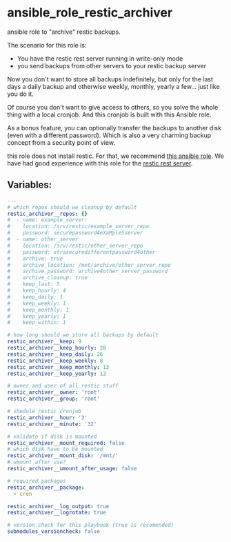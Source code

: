  ansible_role_restic_archiver
======================

ansible role to "archive" restic backups.

The scenario for this role is:
- You have the restic rest server running in write-only mode
- you send backups from other servers to your restic backup server

Now you don't want to store all backups indefinitely, but only for the last days a daily backup and otherwise weekly, monthly, yearly a few... just like you do it.

Of course you don't want to give access to others, so you solve the whole thing with a local cronjob. And this cronjob is built with this Ansible role.

As a bonus feature, you can optionally transfer the backups to another disk (even with a different password). Which is also a very charming backup concept from a security point of view.

this role does not install restic. For that, we recommend [this ansible role](https://github.com/arillso/ansible.restic.git).
We have had good experience with this role for the [restic rest server](https://github.com/donat-b/ansible-restic-rest.git).

 Variables:
---------
```yml
---
# which repos should we cleanup by default
restic_archiver__repos: {}
#  - name: example_server:
#    location: /srv/restic/example_server_repo
#    password: securepassword4eXaMpleSserver
#  - name: other_server
#    location: /srv/restic/other_server_repo
#    password: xtrasecuredifferentpassword4other
#    archive: true
#    archive_location: /mnt/archive/other_server_repo
#    archive_password: archive4other_server_password
#    archive_cleanup: true
#    keep_last: 5
#    keep_hourly: 4
#    keep_daily: 1
#    keep_weekly: 1
#    keep_monthly: 1
#    keep_yearly: 1
#    keep_within: 1

# how long should we store all backups by default
restic_archiver__keep: 9
restic_archiver__keep_hourly: 28
restic_archiver__keep_daily: 26
restic_archiver__keep_weekly: 8
restic_archiver__keep_monthly: 13
restic_archiver__keep_yearly: 12

# owner and user of all restic stuff
restic_archiver__owner: 'root'
restic_archiver__group: 'root'

# shedule restic cronjob
restic_archiver__hour: '3'
restic_archiver__minute: '32'

# validate if disk is mounted
restic_archiver__mount_required: false
# which disk have to be mounted
restic_archiver__mount_disk: '/mnt/'
# umount after use?
restic_archiver__umount_after_usage: false

# required packages
restic_archiver__package:
  - cron

restic_archiver__log_output: true
restic_archiver__logrotate: true

# version check for this playbook (true is recomended)
submodules_versioncheck: false
```

